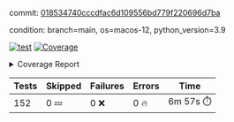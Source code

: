 commit: [018534740cccdfac6d109556bd779f220696d7ba](https://github.com/rcmdnk/homebrew-file/tree/018534740cccdfac6d109556bd779f220696d7ba)

condition: branch=main, os=macos-12, python_version=3.9

[![test](https://github.com/rcmdnk/homebrew-file/actions/workflows/test.yml/badge.svg)](https://github.com/rcmdnk/homebrew-file/actions/runs/4973991003)
<a href="https://github.com/rcmdnk/homebrew-file/blob/018534740cccdfac6d109556bd779f220696d7ba/README.md"><img alt="Coverage" src="https://img.shields.io/badge/Coverage-54%25-orange.svg" /></a><details><summary>Coverage Report </summary><table><tr><th>File</th><th>Stmts</th><th>Miss</th><th>Cover</th><th>Missing</th></tr><tbody><tr><td colspan="5"><b>bin</b></td></tr><tr><td>&nbsp; &nbsp;<a href="https://github.com/rcmdnk/homebrew-file/blob/018534740cccdfac6d109556bd779f220696d7ba/bin/brew-file">brew-file</a></td><td>1881</td><td>858</td><td>54%</td><td><a href="https://github.com/rcmdnk/homebrew-file/blob/018534740cccdfac6d109556bd779f220696d7ba/bin/brew-file#L43-L58">43&ndash;58</a>, <a href="https://github.com/rcmdnk/homebrew-file/blob/018534740cccdfac6d109556bd779f220696d7ba/bin/brew-file#L63-L65">63&ndash;65</a>, <a href="https://github.com/rcmdnk/homebrew-file/blob/018534740cccdfac6d109556bd779f220696d7ba/bin/brew-file#L158">158</a>, <a href="https://github.com/rcmdnk/homebrew-file/blob/018534740cccdfac6d109556bd779f220696d7ba/bin/brew-file#L273">273</a>, <a href="https://github.com/rcmdnk/homebrew-file/blob/018534740cccdfac6d109556bd779f220696d7ba/bin/brew-file#L292">292</a>, <a href="https://github.com/rcmdnk/homebrew-file/blob/018534740cccdfac6d109556bd779f220696d7ba/bin/brew-file#L357">357</a>, <a href="https://github.com/rcmdnk/homebrew-file/blob/018534740cccdfac6d109556bd779f220696d7ba/bin/brew-file#L360-L363">360&ndash;363</a>, <a href="https://github.com/rcmdnk/homebrew-file/blob/018534740cccdfac6d109556bd779f220696d7ba/bin/brew-file#L377-L382">377&ndash;382</a>, <a href="https://github.com/rcmdnk/homebrew-file/blob/018534740cccdfac6d109556bd779f220696d7ba/bin/brew-file#L420-L425">420&ndash;425</a>, <a href="https://github.com/rcmdnk/homebrew-file/blob/018534740cccdfac6d109556bd779f220696d7ba/bin/brew-file#L436">436</a>, <a href="https://github.com/rcmdnk/homebrew-file/blob/018534740cccdfac6d109556bd779f220696d7ba/bin/brew-file#L641">641</a>, <a href="https://github.com/rcmdnk/homebrew-file/blob/018534740cccdfac6d109556bd779f220696d7ba/bin/brew-file#L643">643</a>, <a href="https://github.com/rcmdnk/homebrew-file/blob/018534740cccdfac6d109556bd779f220696d7ba/bin/brew-file#L645">645</a>, <a href="https://github.com/rcmdnk/homebrew-file/blob/018534740cccdfac6d109556bd779f220696d7ba/bin/brew-file#L662-L666">662&ndash;666</a>, <a href="https://github.com/rcmdnk/homebrew-file/blob/018534740cccdfac6d109556bd779f220696d7ba/bin/brew-file#L679-L684">679&ndash;684</a>, <a href="https://github.com/rcmdnk/homebrew-file/blob/018534740cccdfac6d109556bd779f220696d7ba/bin/brew-file#L694">694</a>, <a href="https://github.com/rcmdnk/homebrew-file/blob/018534740cccdfac6d109556bd779f220696d7ba/bin/brew-file#L710">710</a>, <a href="https://github.com/rcmdnk/homebrew-file/blob/018534740cccdfac6d109556bd779f220696d7ba/bin/brew-file#L714-L718">714&ndash;718</a>, <a href="https://github.com/rcmdnk/homebrew-file/blob/018534740cccdfac6d109556bd779f220696d7ba/bin/brew-file#L736-L750">736&ndash;750</a>, <a href="https://github.com/rcmdnk/homebrew-file/blob/018534740cccdfac6d109556bd779f220696d7ba/bin/brew-file#L843-L858">843&ndash;858</a>, <a href="https://github.com/rcmdnk/homebrew-file/blob/018534740cccdfac6d109556bd779f220696d7ba/bin/brew-file#L886">886</a>, <a href="https://github.com/rcmdnk/homebrew-file/blob/018534740cccdfac6d109556bd779f220696d7ba/bin/brew-file#L897-L898">897&ndash;898</a>, <a href="https://github.com/rcmdnk/homebrew-file/blob/018534740cccdfac6d109556bd779f220696d7ba/bin/brew-file#L906">906</a>, <a href="https://github.com/rcmdnk/homebrew-file/blob/018534740cccdfac6d109556bd779f220696d7ba/bin/brew-file#L919-L924">919&ndash;924</a>, <a href="https://github.com/rcmdnk/homebrew-file/blob/018534740cccdfac6d109556bd779f220696d7ba/bin/brew-file#L928-L930">928&ndash;930</a>, <a href="https://github.com/rcmdnk/homebrew-file/blob/018534740cccdfac6d109556bd779f220696d7ba/bin/brew-file#L934-L937">934&ndash;937</a>, <a href="https://github.com/rcmdnk/homebrew-file/blob/018534740cccdfac6d109556bd779f220696d7ba/bin/brew-file#L1032-L1034">1032&ndash;1034</a>, <a href="https://github.com/rcmdnk/homebrew-file/blob/018534740cccdfac6d109556bd779f220696d7ba/bin/brew-file#L1037">1037</a>, <a href="https://github.com/rcmdnk/homebrew-file/blob/018534740cccdfac6d109556bd779f220696d7ba/bin/brew-file#L1043">1043</a>, <a href="https://github.com/rcmdnk/homebrew-file/blob/018534740cccdfac6d109556bd779f220696d7ba/bin/brew-file#L1063-L1066">1063&ndash;1066</a>, <a href="https://github.com/rcmdnk/homebrew-file/blob/018534740cccdfac6d109556bd779f220696d7ba/bin/brew-file#L1128">1128</a>, <a href="https://github.com/rcmdnk/homebrew-file/blob/018534740cccdfac6d109556bd779f220696d7ba/bin/brew-file#L1157">1157</a>, <a href="https://github.com/rcmdnk/homebrew-file/blob/018534740cccdfac6d109556bd779f220696d7ba/bin/brew-file#L1190">1190</a>, <a href="https://github.com/rcmdnk/homebrew-file/blob/018534740cccdfac6d109556bd779f220696d7ba/bin/brew-file#L1193">1193</a>, <a href="https://github.com/rcmdnk/homebrew-file/blob/018534740cccdfac6d109556bd779f220696d7ba/bin/brew-file#L1205">1205</a>, <a href="https://github.com/rcmdnk/homebrew-file/blob/018534740cccdfac6d109556bd779f220696d7ba/bin/brew-file#L1207">1207</a>, <a href="https://github.com/rcmdnk/homebrew-file/blob/018534740cccdfac6d109556bd779f220696d7ba/bin/brew-file#L1238">1238</a>, <a href="https://github.com/rcmdnk/homebrew-file/blob/018534740cccdfac6d109556bd779f220696d7ba/bin/brew-file#L1242">1242</a>, <a href="https://github.com/rcmdnk/homebrew-file/blob/018534740cccdfac6d109556bd779f220696d7ba/bin/brew-file#L1246-L1249">1246&ndash;1249</a>, <a href="https://github.com/rcmdnk/homebrew-file/blob/018534740cccdfac6d109556bd779f220696d7ba/bin/brew-file#L1251-L1254">1251&ndash;1254</a>, <a href="https://github.com/rcmdnk/homebrew-file/blob/018534740cccdfac6d109556bd779f220696d7ba/bin/brew-file#L1283-L1297">1283&ndash;1297</a>, <a href="https://github.com/rcmdnk/homebrew-file/blob/018534740cccdfac6d109556bd779f220696d7ba/bin/brew-file#L1302-L1305">1302&ndash;1305</a>, <a href="https://github.com/rcmdnk/homebrew-file/blob/018534740cccdfac6d109556bd779f220696d7ba/bin/brew-file#L1308-L1314">1308&ndash;1314</a>, <a href="https://github.com/rcmdnk/homebrew-file/blob/018534740cccdfac6d109556bd779f220696d7ba/bin/brew-file#L1319">1319</a>, <a href="https://github.com/rcmdnk/homebrew-file/blob/018534740cccdfac6d109556bd779f220696d7ba/bin/brew-file#L1327">1327</a>, <a href="https://github.com/rcmdnk/homebrew-file/blob/018534740cccdfac6d109556bd779f220696d7ba/bin/brew-file#L1333-L1338">1333&ndash;1338</a>, <a href="https://github.com/rcmdnk/homebrew-file/blob/018534740cccdfac6d109556bd779f220696d7ba/bin/brew-file#L1349-L1371">1349&ndash;1371</a>, <a href="https://github.com/rcmdnk/homebrew-file/blob/018534740cccdfac6d109556bd779f220696d7ba/bin/brew-file#L1399">1399</a>, <a href="https://github.com/rcmdnk/homebrew-file/blob/018534740cccdfac6d109556bd779f220696d7ba/bin/brew-file#L1415-L1422">1415&ndash;1422</a>, <a href="https://github.com/rcmdnk/homebrew-file/blob/018534740cccdfac6d109556bd779f220696d7ba/bin/brew-file#L1427-L1443">1427&ndash;1443</a>, <a href="https://github.com/rcmdnk/homebrew-file/blob/018534740cccdfac6d109556bd779f220696d7ba/bin/brew-file#L1448-L1452">1448&ndash;1452</a>, <a href="https://github.com/rcmdnk/homebrew-file/blob/018534740cccdfac6d109556bd779f220696d7ba/bin/brew-file#L1466-L1513">1466&ndash;1513</a>, <a href="https://github.com/rcmdnk/homebrew-file/blob/018534740cccdfac6d109556bd779f220696d7ba/bin/brew-file#L1516-L1547">1516&ndash;1547</a>, <a href="https://github.com/rcmdnk/homebrew-file/blob/018534740cccdfac6d109556bd779f220696d7ba/bin/brew-file#L1552-L1586">1552&ndash;1586</a>, <a href="https://github.com/rcmdnk/homebrew-file/blob/018534740cccdfac6d109556bd779f220696d7ba/bin/brew-file#L1591-L1672">1591&ndash;1672</a>, <a href="https://github.com/rcmdnk/homebrew-file/blob/018534740cccdfac6d109556bd779f220696d7ba/bin/brew-file#L1675-L1684">1675&ndash;1684</a>, <a href="https://github.com/rcmdnk/homebrew-file/blob/018534740cccdfac6d109556bd779f220696d7ba/bin/brew-file#L1697">1697</a>, <a href="https://github.com/rcmdnk/homebrew-file/blob/018534740cccdfac6d109556bd779f220696d7ba/bin/brew-file#L1702">1702</a>, <a href="https://github.com/rcmdnk/homebrew-file/blob/018534740cccdfac6d109556bd779f220696d7ba/bin/brew-file#L1707-L1746">1707&ndash;1746</a>, <a href="https://github.com/rcmdnk/homebrew-file/blob/018534740cccdfac6d109556bd779f220696d7ba/bin/brew-file#L1750-L1859">1750&ndash;1859</a>, <a href="https://github.com/rcmdnk/homebrew-file/blob/018534740cccdfac6d109556bd779f220696d7ba/bin/brew-file#L1869-L1881">1869&ndash;1881</a>, <a href="https://github.com/rcmdnk/homebrew-file/blob/018534740cccdfac6d109556bd779f220696d7ba/bin/brew-file#L1885">1885</a>, <a href="https://github.com/rcmdnk/homebrew-file/blob/018534740cccdfac6d109556bd779f220696d7ba/bin/brew-file#L1894-L1972">1894&ndash;1972</a>, <a href="https://github.com/rcmdnk/homebrew-file/blob/018534740cccdfac6d109556bd779f220696d7ba/bin/brew-file#L1980-L2025">1980&ndash;2025</a>, <a href="https://github.com/rcmdnk/homebrew-file/blob/018534740cccdfac6d109556bd779f220696d7ba/bin/brew-file#L2028-L2035">2028&ndash;2035</a>, <a href="https://github.com/rcmdnk/homebrew-file/blob/018534740cccdfac6d109556bd779f220696d7ba/bin/brew-file#L2039-L2040">2039&ndash;2040</a>, <a href="https://github.com/rcmdnk/homebrew-file/blob/018534740cccdfac6d109556bd779f220696d7ba/bin/brew-file#L2045-L2089">2045&ndash;2089</a>, <a href="https://github.com/rcmdnk/homebrew-file/blob/018534740cccdfac6d109556bd779f220696d7ba/bin/brew-file#L2098-L2134">2098&ndash;2134</a>, <a href="https://github.com/rcmdnk/homebrew-file/blob/018534740cccdfac6d109556bd779f220696d7ba/bin/brew-file#L2137-L2143">2137&ndash;2143</a>, <a href="https://github.com/rcmdnk/homebrew-file/blob/018534740cccdfac6d109556bd779f220696d7ba/bin/brew-file#L2147-L2155">2147&ndash;2155</a>, <a href="https://github.com/rcmdnk/homebrew-file/blob/018534740cccdfac6d109556bd779f220696d7ba/bin/brew-file#L2177-L2178">2177&ndash;2178</a>, <a href="https://github.com/rcmdnk/homebrew-file/blob/018534740cccdfac6d109556bd779f220696d7ba/bin/brew-file#L2182">2182</a>, <a href="https://github.com/rcmdnk/homebrew-file/blob/018534740cccdfac6d109556bd779f220696d7ba/bin/brew-file#L2193-L2194">2193&ndash;2194</a>, <a href="https://github.com/rcmdnk/homebrew-file/blob/018534740cccdfac6d109556bd779f220696d7ba/bin/brew-file#L2204-L2373">2204&ndash;2373</a>, <a href="https://github.com/rcmdnk/homebrew-file/blob/018534740cccdfac6d109556bd779f220696d7ba/bin/brew-file#L2379-L2534">2379&ndash;2534</a>, <a href="https://github.com/rcmdnk/homebrew-file/blob/018534740cccdfac6d109556bd779f220696d7ba/bin/brew-file#L2562">2562</a>, <a href="https://github.com/rcmdnk/homebrew-file/blob/018534740cccdfac6d109556bd779f220696d7ba/bin/brew-file#L2587">2587</a>, <a href="https://github.com/rcmdnk/homebrew-file/blob/018534740cccdfac6d109556bd779f220696d7ba/bin/brew-file#L2664">2664</a>, <a href="https://github.com/rcmdnk/homebrew-file/blob/018534740cccdfac6d109556bd779f220696d7ba/bin/brew-file#L2669-L2680">2669&ndash;2680</a>, <a href="https://github.com/rcmdnk/homebrew-file/blob/018534740cccdfac6d109556bd779f220696d7ba/bin/brew-file#L2704-L2712">2704&ndash;2712</a>, <a href="https://github.com/rcmdnk/homebrew-file/blob/018534740cccdfac6d109556bd779f220696d7ba/bin/brew-file#L2735">2735</a>, <a href="https://github.com/rcmdnk/homebrew-file/blob/018534740cccdfac6d109556bd779f220696d7ba/bin/brew-file#L2747">2747</a>, <a href="https://github.com/rcmdnk/homebrew-file/blob/018534740cccdfac6d109556bd779f220696d7ba/bin/brew-file#L2763">2763</a>, <a href="https://github.com/rcmdnk/homebrew-file/blob/018534740cccdfac6d109556bd779f220696d7ba/bin/brew-file#L2777-L2781">2777&ndash;2781</a>, <a href="https://github.com/rcmdnk/homebrew-file/blob/018534740cccdfac6d109556bd779f220696d7ba/bin/brew-file#L2785-L2788">2785&ndash;2788</a>, <a href="https://github.com/rcmdnk/homebrew-file/blob/018534740cccdfac6d109556bd779f220696d7ba/bin/brew-file#L2791-L2794">2791&ndash;2794</a>, <a href="https://github.com/rcmdnk/homebrew-file/blob/018534740cccdfac6d109556bd779f220696d7ba/bin/brew-file#L2797-L2805">2797&ndash;2805</a>, <a href="https://github.com/rcmdnk/homebrew-file/blob/018534740cccdfac6d109556bd779f220696d7ba/bin/brew-file#L2834-L2841">2834&ndash;2841</a>, <a href="https://github.com/rcmdnk/homebrew-file/blob/018534740cccdfac6d109556bd779f220696d7ba/bin/brew-file#L2852-L2859">2852&ndash;2859</a>, <a href="https://github.com/rcmdnk/homebrew-file/blob/018534740cccdfac6d109556bd779f220696d7ba/bin/brew-file#L2940-L2942">2940&ndash;2942</a>, <a href="https://github.com/rcmdnk/homebrew-file/blob/018534740cccdfac6d109556bd779f220696d7ba/bin/brew-file#L2963">2963</a>, <a href="https://github.com/rcmdnk/homebrew-file/blob/018534740cccdfac6d109556bd779f220696d7ba/bin/brew-file#L2969">2969</a>, <a href="https://github.com/rcmdnk/homebrew-file/blob/018534740cccdfac6d109556bd779f220696d7ba/bin/brew-file#L2980-L3592">2980&ndash;3592</a>, <a href="https://github.com/rcmdnk/homebrew-file/blob/018534740cccdfac6d109556bd779f220696d7ba/bin/brew-file#L3596">3596</a></td></tr><tr><td><b>TOTAL</b></td><td><b>1881</b></td><td><b>858</b></td><td><b>54%</b></td><td>&nbsp;</td></tr></tbody></table></details>

| Tests | Skipped | Failures | Errors | Time |
| ----- | ------- | -------- | -------- | ------------------ |
| 152 | 0 :zzz: | 0 :x: | 0 :fire: | 6m 57s :stopwatch: |

